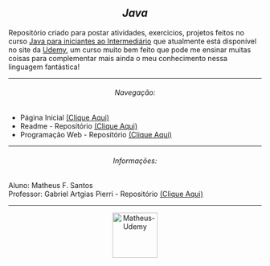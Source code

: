 <section align="center">
  <h1><em>Java</em></h1>
</section>

<section>
  <p>Repositório criado para postar atividades, exercicios, projetos feitos no curso <a href="https://www.udemy.com/course/curso-de-programacao-java-para-iniciantes-ao-intermediario/" target="_blank">Java para iniciantes ao Intermediário</a> que atualmente está disponível no site da <a href="https://www.udemy.com/" target="_blank">Udemy</a>, um curso muito bem feito que pode me ensinar muitas coisas para complementar mais ainda o meu conhecimento nessa linguagem fantástica!</p>
</section>

<hr>

<section>
  <h6 align="center">Navegação:</h6>
  <nav>
    <ul>
      <li>Página Inicial <a href="https://github.com/Matheus-FSantos" target="_blank">(Clique Aqui)</a></li>
      <li>Readme - Repositório <a href="https://github.com/Matheus-FSantos/Matheus-FSantos" target="_blank">(Clique Aqui)</a></li>
      <li>Programação Web - Repositório <a href="https://github.com/Matheus-FSantos/SENAC-PWA107-1142496616-Matheus" target="_blank">(Clique Aqui)</a></li>
    </ul>
  </nav>
<section> 

<hr>

<section>
  <h6 align="center">Informações:</h6>
  <p>
    Aluno: Matheus F. Santos<br>
    Professor: Gabriel Artgias Pierri - Repositório <a href="https://github.com/gaplogan?tab=repositories" target="_blank">(Clique Aqui)</a>
  </p>
</section>

<hr>

<section align="center">
  <a href="https://www.udemy.com/" target="_blank">
    <img alt="Matheus-Udemy" height="auto" width="90" src="https://logosmarcas.net/wp-content/uploads/2021/11/Udemy-Logo.png">
  </a>
</section>
